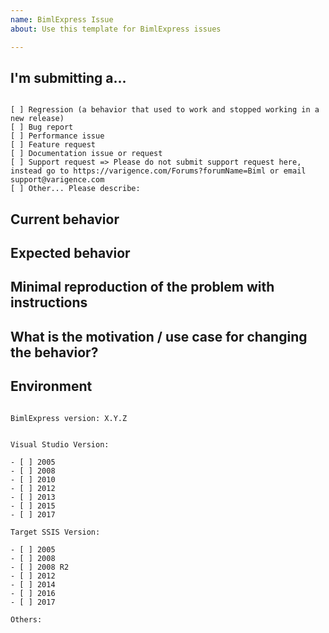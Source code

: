 ```yaml
---
name: BimlExpress Issue
about: Use this template for BimlExpress issues

---
```


<!--
PLEASE HELP US PROCESS GITHUB ISSUES FASTER BY PROVIDING THE FOLLOWING INFORMATION.

ISSUES MISSING IMPORTANT INFORMATION MAY BE CLOSED WITHOUT INVESTIGATION.
-->

## I'm submitting a...
<!-- Check one of the following options with "x" -->
<pre><code>
[ ] Regression (a behavior that used to work and stopped working in a new release)
[ ] Bug report  <!-- Please search GitHub for a similar issue or PR before submitting -->
[ ] Performance issue
[ ] Feature request
[ ] Documentation issue or request
[ ] Support request => Please do not submit support request here, instead go to https://varigence.com/Forums?forumName=Biml or email support@varigence.com
[ ] Other... Please describe:
</code></pre>

## Current behavior
<!-- Describe how the issue manifests. -->


## Expected behavior
<!-- Describe what the desired behavior would be. -->


## Minimal reproduction of the problem with instructions
<!-- For bug reports please provide the *STEPS TO REPRODUCE* and if possible a *MINIMAL DEMO* of the problem. -->

## What is the motivation / use case for changing the behavior?
<!-- Describe the motivation or the concrete use case. -->


## Environment

<pre><code>
BimlExpress version: X.Y.Z
<!-- Check whether this is still an issue in the most recent Angular version -->

Visual Studio Version:
<!-- Check one of the following options with "x" -->
- [ ] 2005
- [ ] 2008
- [ ] 2010
- [ ] 2012
- [ ] 2013
- [ ] 2015
- [ ] 2017

Target SSIS Version:
<!-- Check one of the following options with "x" -->
- [ ] 2005
- [ ] 2008
- [ ] 2008 R2
- [ ] 2012
- [ ] 2014
- [ ] 2016
- [ ] 2017

Others:
<!-- Anything else relevant?  Operating system version, IDE, package manager, HTTP server, ... -->

</code></pre>
